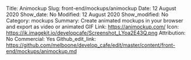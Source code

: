 Title: Animockup
Slug: front-end/mockups/animockup
Date: 12 August 2020
Show_date: No
Modified: 12 August 2020
Show_modified: No
Category: mockups
Summary: Create animated mockups in your browser and export as video or animated GIF 
Link: https://animockup.com/
Icon: https://ik.imagekit.io/developcafe/Screenshot_LYoa2E43Q.png
Attribution: No
Commercial: Yes
Github_edit_link: https://github.com/melboone/develop_cafe/edit/master/content/front-end/mockups/animockup.md